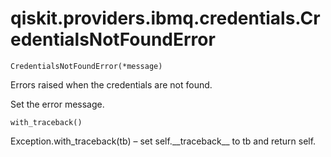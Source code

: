 <span id="qiskit-providers-ibmq-credentials-credentialsnotfounderror" />

# qiskit.providers.ibmq.credentials.CredentialsNotFoundError

<span id="undefined" />

`CredentialsNotFoundError(*message)`

Errors raised when the credentials are not found.

Set the error message.

<span id="undefined" />

`with_traceback()`

Exception.with\_traceback(tb) – set self.\_\_traceback\_\_ to tb and return self.
